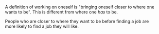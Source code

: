 A definition of working on oneself is "bringing oneself closer to
where one wants to be". This is different from where one _has_ to be.

People who are closer to where they want to be before finding a job
are more likely to find a job they will like.
